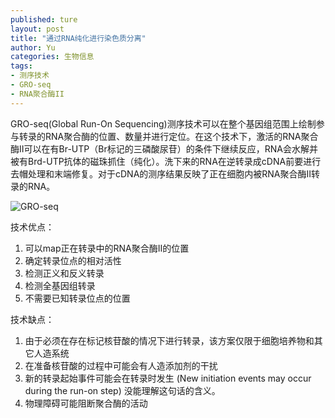 ```yaml
---
published: ture
layout: post
title: "通过RNA纯化进行染色质分离"
author: Yu
categories: 生物信息
tags:
- 测序技术
- GRO-seq
- RNA聚合酶II
---
```


GRO-seq(Global Run-On Sequencing)测序技术可以在整个基因组范围上绘制参与转录的RNA聚合酶的位置、数量并进行定位。在这个技术下，激活的RNA聚合酶II可以在有Br-UTP（Br标记的三磷酸尿苷）的条件下继续反应，RNA会水解并被有Brd-UTP抗体的磁珠抓住（纯化）。洗下来的RNA在逆转录成cDNA前要进行去帽处理和末端修复。对于cDNA的测序结果反映了正在细胞内被RNA聚合酶II转录的RNA。


![GRO-seq](http://i.imgur.com/hh0v5FW.png)

技术优点：

1. 可以map正在转录中的RNA聚合酶II的位置
2. 确定转录位点的相对活性
3. 检测正义和反义转录
4. 检测全基因组转录
5. 不需要已知转录位点的位置

技术缺点：

1. 由于必须在存在标记核苷酸的情况下进行转录，该方案仅限于细胞培养物和其它人造系统
2. 在准备核苷酸的过程中可能会有人造添加剂的干扰
3. 新的转录起始事件可能会在转录时发生 (New initiation events may occur during the run-on step) 没能理解这句话的含义。
4. 物理障碍可能阻断聚合酶的活动
